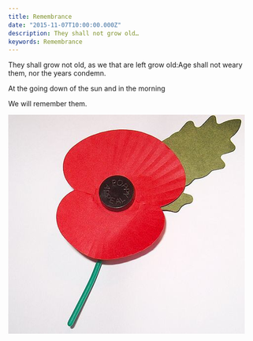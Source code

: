```yaml
---
title: Remembrance
date: "2015-11-07T10:00:00.000Z"
description: They shall not grow old…
keywords: Remembrance
---
```


They shall grow not old, as we that are left grow old:Age shall not weary them, nor the years condemn.

At the going down of the sun and in the morning

We will remember them.

![Poppy](./IMG_0136.jpg)
